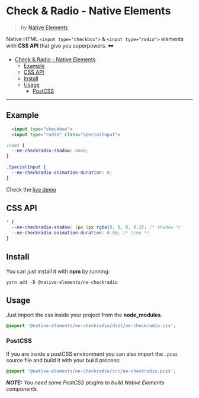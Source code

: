 # Check & Radio - Native Elements
> by [Native Elements](https://github.com/equinusocio/native-elements)

Native HTML `<input type="checkbox">` & `<input type="radio">` elements with **CSS API** that give you superpowers. 🕶

<!-- TOC -->

- [Check & Radio - Native Elements](#check--radio---native-elements)
  - [Example](#example)
  - [CSS API](#css-api)
  - [Install](#install)
  - [Usage](#usage)
    - [PostCSS](#postcss)

<!-- /TOC -->

---

## Example

```html
  <input type="checkbox">
  <input type="radio" class="SpecialInput">
```

```css
:root {
  --ne-checkradio-shadow: none;
}

.SpecialInput {
  --ne-checkradio-animation-duration: 0;
}
```

Check the [live demo](https://ne-checkradio.stackblitz.io/)


## CSS API

```css
* {
  --ne-checkradio-shadow: 1px 1px rgba(0, 0, 0, 0.2); /* shadow */
  --ne-checkradio-animation-duration: 0.8s; /* time */
}
```

## Install

You can just install it with **npm** by running:
```
yarn add -D @native-elements/ne-checkradio
```


## Usage
Just import the css inside your project from the **node_modules**.
```css
@import '@native-elements/ne-checkradio/dist/ne-checkradio.css';
```

### PostCSS
If you are inside a postCSS environment you can also import the `.pcss` source file and build it with your build process:
```css
@import '@native-elements/ne-checkradio/src/ne-checkradio.pcss';
```

_**NOTE:** You need some PostCSS plugins to build Native Elements components._